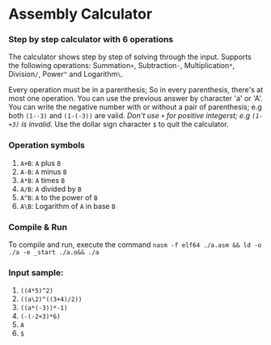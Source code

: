 # Assembly Calculator
### Step by step calculator with 6 operations
The calculator shows step by step of solving through the input. Supports the following operations:
Summation`+`, Subtraction`-`, Multiplication`*`, Division`/`, Power`^` and Logarithm`\`.

Every operation must be in a parenthesis; So in every parenthesis, there's at most one operation.
You can use the previous answer by character 'a' or 'A'. You can write the negative number with or without a pair of parenthesis; e.g both `(1--3)` and `(1-(-3))` are valid. *Don't use `+` for positive integerst; e.g `(1-+3)` is invalid.*
Use the dollar sign character `$` to quit the calculator.

### Operation symbols
1. `A+B`: `A` plus `B`
1. `A-B`: `A` minus `B`
1. `A*B`: `A` times `B`
1. `A/B`: `A` divided by `B`
1. `A^B`: `A` to the power of `B`
1. `A\B`: Logarithm of `A` in base `B`

### Compile & Run
To compile and run, execute the command `nasm -f elf64 ./a.asm && ld -o ./a -e _start ./a.o&& ./a`

### Input sample:

1. `((4*5)^2)`
1. `((a\2)^((3+4)/2))`
1. `((a*(-3))*-1)`
1. `(-(-2+3)*6)`
1. `A`
1. `$`
